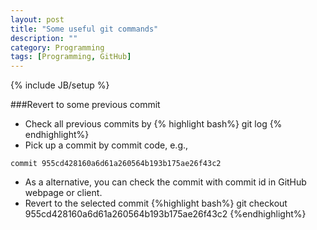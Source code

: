 ```yaml
---
layout: post
title: "Some useful git commands"
description: ""
category: Programming
tags: [Programming, GitHub]
---
```

{% include JB/setup %}

<script type="text/javascript"
 src="http://cdn.mathjax.org/mathjax/latest/MathJax.js?config=TeX-AMS-MML_HTMLorMML">
</script>


###Revert to some previous commit
   - Check all previous commits by
{% highlight bash%}
git log
{% endhighlight%}
   - Pick up a commit by commit code, e.g., 

	commit 955cd428160a6d61a260564b193b175ae26f43c2

   - As a alternative, you can check the commit with commit id in GitHub webpage or client.
   - Revert to the selected commit
{%highlight bash%}
git checkout 955cd428160a6d61a260564b193b175ae26f43c2
{%endhighlight%}

